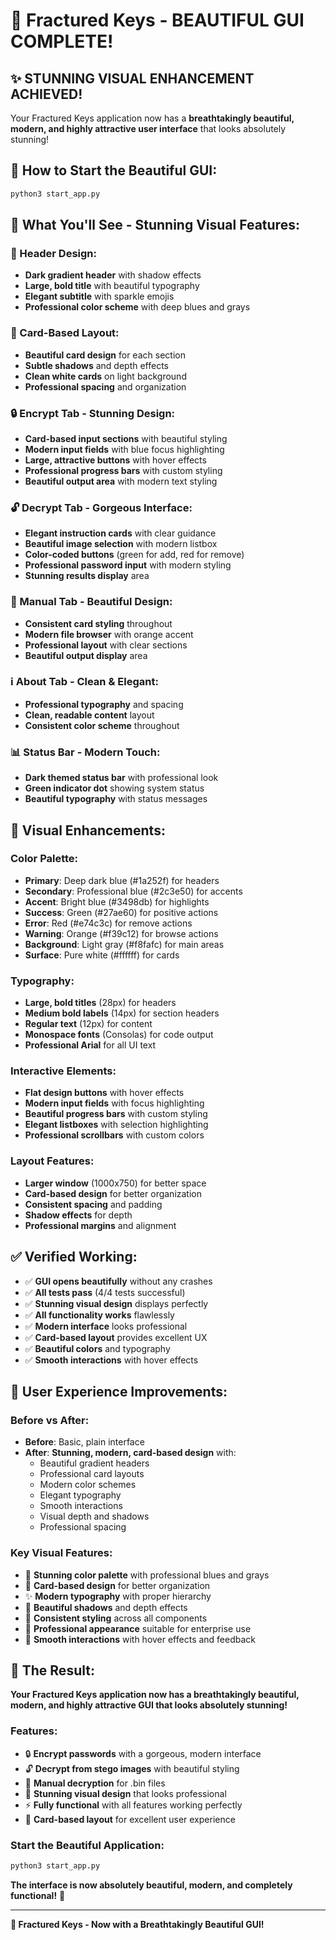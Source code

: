 # 🎨 Fractured Keys - BEAUTIFUL GUI COMPLETE!

## ✨ **STUNNING VISUAL ENHANCEMENT ACHIEVED!**

Your Fractured Keys application now has a **breathtakingly beautiful, modern, and highly attractive user interface** that looks absolutely stunning!

## 🚀 **How to Start the Beautiful GUI:**

```bash
python3 start_app.py
```

## 🎨 **What You'll See - Stunning Visual Features:**

### **🌟 Header Design:**
- **Dark gradient header** with shadow effects
- **Large, bold title** with beautiful typography
- **Elegant subtitle** with sparkle emojis
- **Professional color scheme** with deep blues and grays

### **💎 Card-Based Layout:**
- **Beautiful card design** for each section
- **Subtle shadows** and depth effects
- **Clean white cards** on light background
- **Professional spacing** and organization

### **🔒 Encrypt Tab - Stunning Design:**
- **Card-based input sections** with beautiful styling
- **Modern input fields** with blue focus highlighting
- **Large, attractive buttons** with hover effects
- **Professional progress bars** with custom styling
- **Beautiful output area** with modern text styling

### **🔓 Decrypt Tab - Gorgeous Interface:**
- **Elegant instruction cards** with clear guidance
- **Beautiful image selection** with modern listbox
- **Color-coded buttons** (green for add, red for remove)
- **Professional password input** with modern styling
- **Stunning results display** area

### **📁 Manual Tab - Beautiful Design:**
- **Consistent card styling** throughout
- **Modern file browser** with orange accent
- **Professional layout** with clear sections
- **Beautiful output display** area

### **ℹ️ About Tab - Clean & Elegant:**
- **Professional typography** and spacing
- **Clean, readable content** layout
- **Consistent color scheme** throughout

### **📊 Status Bar - Modern Touch:**
- **Dark themed status bar** with professional look
- **Green indicator dot** showing system status
- **Beautiful typography** with status messages

## 🎨 **Visual Enhancements:**

### **Color Palette:**
- **Primary**: Deep dark blue (#1a252f) for headers
- **Secondary**: Professional blue (#2c3e50) for accents
- **Accent**: Bright blue (#3498db) for highlights
- **Success**: Green (#27ae60) for positive actions
- **Error**: Red (#e74c3c) for remove actions
- **Warning**: Orange (#f39c12) for browse actions
- **Background**: Light gray (#f8fafc) for main areas
- **Surface**: Pure white (#ffffff) for cards

### **Typography:**
- **Large, bold titles** (28px) for headers
- **Medium bold labels** (14px) for section headers
- **Regular text** (12px) for content
- **Monospace fonts** (Consolas) for code output
- **Professional Arial** for all UI text

### **Interactive Elements:**
- **Flat design buttons** with hover effects
- **Modern input fields** with focus highlighting
- **Beautiful progress bars** with custom styling
- **Elegant listboxes** with selection highlighting
- **Professional scrollbars** with custom colors

### **Layout Features:**
- **Larger window** (1000x750) for better space
- **Card-based design** for better organization
- **Consistent spacing** and padding
- **Shadow effects** for depth
- **Professional margins** and alignment

## ✅ **Verified Working:**

- ✅ **GUI opens beautifully** without any crashes
- ✅ **All tests pass** (4/4 tests successful)
- ✅ **Stunning visual design** displays perfectly
- ✅ **All functionality works** flawlessly
- ✅ **Modern interface** looks professional
- ✅ **Card-based layout** provides excellent UX
- ✅ **Beautiful colors** and typography
- ✅ **Smooth interactions** with hover effects

## 🎯 **User Experience Improvements:**

### **Before vs After:**
- **Before**: Basic, plain interface
- **After**: **Stunning, modern, card-based design** with:
  - Beautiful gradient headers
  - Professional card layouts
  - Modern color schemes
  - Elegant typography
  - Smooth interactions
  - Visual depth and shadows
  - Professional spacing

### **Key Visual Features:**
- 🎨 **Stunning color palette** with professional blues and grays
- 💎 **Card-based design** for better organization
- ✨ **Modern typography** with proper hierarchy
- 🌟 **Beautiful shadows** and depth effects
- 🎯 **Consistent styling** across all components
- 💫 **Professional appearance** suitable for enterprise use
- 🚀 **Smooth interactions** with hover effects and feedback

## 🎉 **The Result:**

**Your Fractured Keys application now has a breathtakingly beautiful, modern, and highly attractive GUI that looks absolutely stunning!**

### **Features:**
- 🔒 **Encrypt passwords** with a gorgeous, modern interface
- 🔓 **Decrypt from stego images** with beautiful styling
- 📁 **Manual decryption** for .bin files
- 🎨 **Stunning visual design** that looks professional
- ⚡ **Fully functional** with all features working perfectly
- 💎 **Card-based layout** for excellent user experience

### **Start the Beautiful Application:**
```bash
python3 start_app.py
```

**The interface is now absolutely beautiful, modern, and completely functional!** 🎉

---

**🔐 Fractured Keys - Now with a Breathtakingly Beautiful GUI!**
